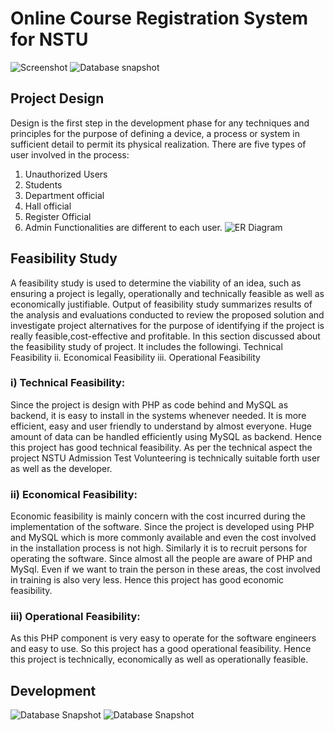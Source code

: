 
# Online Course Registration System for NSTU
![Screenshot](https://github.com/Santho07/OnlineCourseRegistration/blob/master/resources/Annotation%202020-02-11%20191502.jpg)
![Database snapshot](https://github.com/Santho07/OnlineCourseRegistration/blob/master/resources/Annotation%202020-02-11%20192044.jpg)

## Project Design
Design is the first step in the development phase for any techniques and principles for the purpose 
of defining a device, a process or system in sufficient detail to permit its physical realization.
There are five types of user involved in the process:
1.  Unauthorized Users
2.  Students
3.  Department official
4.  Hall official
5.  Register Official
6.  Admin
Functionalities are different to each user.
![ER Diagram](https://github.com/Santho07/OnlineCourseRegistration/blob/master/resources/Annotation%202020-02-11%20192345.jpg)

## Feasibility Study
A feasibility study is used to determine the viability of an idea, such as ensuring a project is legally, 
operationally and technically feasible as well as economically justifiable. Output of feasibility 
study  summarizes  results  of  the  analysis  and  evaluations  conducted  to  review  the  proposed 
solution and investigate project alternatives for the purpose of identifying  if the project is really 
feasible,cost-effective and profitable.
In this section discussed about the feasibility study of project. It includes the followingi.  Technical Feasibility
ii.  Economical Feasibility
iii.  Operational Feasibility

### i)  Technical Feasibility:
Since the project is design with PHP as code behind and MySQL as backend, it is easy to install 
in the systems whenever needed.  It is more  efficient, easy and user friendly to understand by 
almost  everyone.  Huge  amount  of  data  can  be  handled  efficiently  using  MySQL  as  backend. 
Hence this project has good technical feasibility. As per the technical aspect the project NSTU 
Admission Test Volunteering is technically suitable forth user as well as the developer.

### ii)  Economical Feasibility: 
Economic feasibility is mainly  concern with the cost incurred during the 
implementation of the software. Since the project is developed using PHP and MySQL which is 
more  commonly  available  and  even  the  cost  involved  in  the  installation  process  is  not  high. 
Similarly it is to recruit persons for operating the software. Since almost all the people are aware 
of PHP and MySql. Even if we want to train the person in these areas, the cost involved in training 
is also very less. Hence this project has good economic feasibility.

### iii)  Operational Feasibility:
As this PHP component is very easy to operate for the software engineers and easy to use. So this 
project has a good operational feasibility. Hence this project is technically, economically as well 
as operationally feasible.

## Development
![Database Snapshot](https://github.com/Santho07/OnlineCourseRegistration/blob/master/resources/Annotation%202020-02-11%20192544.jpg)
![Database Snapshot](https://github.com/Santho07/OnlineCourseRegistration/blob/master/resources/Annotation%202020-02-11%20192558.jpg)
